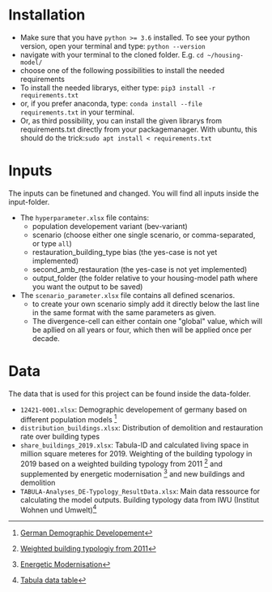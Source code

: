 # Installation
- Make sure that you have `python >= 3.6` installed. To see your python version, open your terminal and type: `python --version`
- navigate with your terminal to the cloned folder. E.g. `cd ~/housing-model/`
- choose one of the following possibilities to install the needed requirements
- To install the needed librarys, either type: `pip3 install -r requirements.txt`
- or, if you prefer anaconda, type: `conda install --file requirements.txt` in your terminal. 
- Or, as third possibility, you can install the given librarys from requirements.txt directly from your packagemanager. With ubuntu, this should do the trick:`sudo apt install < requirements.txt`

# Inputs
The inputs can be finetuned and changed. You will find all inputs inside the input-folder.
- The `hyperparameter.xlsx` file contains: 
    - population developement variant (bev-variant)
    - scenario (choose either one single scenario, or comma-separated, or type `all`)
    - restauration_building_type bias (the yes-case is not yet implemented)
    - second_amb_restauration (the yes-case is not yet implemented)
    - output_folder (the folder relative to your housing-model path where you want the output to be saved)
- The `scenario_parameter.xlsx` file contains all defined scenarios. 
    - to create your own scenario simply add it directly below the last line in the same format with the same parameters as given. 
    - The divergence-cell can either contain one "global" value, which will be apllied on all years or four, which then will be applied once per decade.

# Data
The data that is used for this project can be found inside the data-folder.
- `12421-0001.xlsx`: Demographic developement of germany based on different population models [^1]
- `distribution_buildings.xlsx`: Distribution of demolition and restauration rate over building types
- `share_buildings_2019.xlsx`: Tabula-ID and calculated living space in million square meteres for 2019.  Weighting of the building typology in 2019 based on a weighted building
typology from 2011 [^2] and supplemented by energetic modernisation [^3] and new buildings and demolition
- `TABULA-Analyses_DE-Typology_ResultData.xlsx`: Main data ressource for calculating the model outputs. Building typology data from IWU (Institut Wohnen und Umwelt)[^4]








[^1]: [German Demographic Developement](https://www-genesis.destatis.de/genesis/online?operation=table&code=12421-0001&bypass=true&levelindex=0&levelid=1643115777925#abreadcrumb)
[^2]: [Weighted building typologiy from 2011](https://www.iwu.de/fileadmin/user_upload/dateien/energie/klima_altbau/Fl%C3%A4chen_Geb%C3%A4udetypologie_Okt_2013.pdf)
[^3]:[Energetic Modernisation](https://www.iwu.de/fileadmin/publikationen/gebaeudebestand/2018_IWU_CischinskyEtDiefenbach_Datenerhebung-Wohngeb%C3%A4udebestand-2016.pdf)
[^4]: [Tabula data table](https://www.iwu.de/fileadmin/tools/tabula/TABULA-Analyses_DE-Typology_DataTables.zip)